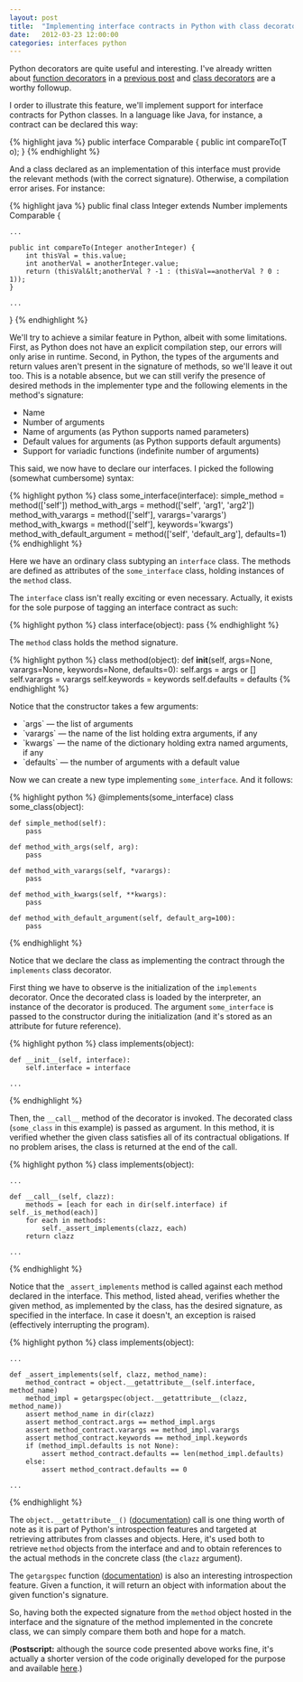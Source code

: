 ```yaml
---
layout: post
title:  "Implementing interface contracts in Python with class decorators"
date:   2012-03-23 12:00:00
categories: interfaces python
---
```


Python decorators are quite useful and interesting. I've already written about <a href="http://www.artima.com/weblogs/viewpost.jsp?thread=240808">function decorators</a> in a <a href="http://pmatiello.blogspot.com/2010/08/in-which-i-give-my-own-half-baked_22.html">previous post</a> and <a href="http://www.python.org/dev/peps/pep-3129/">class decorators</a> are a worthy followup.

I order to illustrate this feature, we'll implement support for interface contracts for Python classes. In a language like Java, for instance, a contract can be declared this way:

{% highlight java %}
public interface Comparable<T> {
    public int compareTo(T o);
}
{% endhighlight %}

And a class declared as an implementation of this interface must provide the relevant methods (with the correct signature). Otherwise, a compilation error arises. For instance:

{% highlight java %}
public final class Integer extends Number implements Comparable<Integer> {

    ...

    public int compareTo(Integer anotherInteger) {
        int thisVal = this.value;
        int anotherVal = anotherInteger.value;
        return (thisVal&lt;anotherVal ? -1 : (thisVal==anotherVal ? 0 : 1));
    }

    ...

}
{% endhighlight %}

We'll try to achieve a similar feature in Python, albeit with some limitations. First, as Python does not have an explicit compilation step, our errors will only arise in runtime. Second, in Python, the types of the arguments and return values aren't present in the signature of methods, so we'll leave it out too. This is a notable absence, but we can still verify the presence of desired methods in the implementer type and the following elements in the method's signature:

<ul>
    <li>Name</li>
    <li>Number of arguments</li>
    <li>Name of arguments (as Python supports named parameters)</li>
    <li>Default values for arguments (as Python supports default arguments)</li>
    <li>Support for variadic functions (indefinite number of arguments)</li>
</ul>

This said, we now have to declare our interfaces. I picked the following (somewhat cumbersome) syntax:

{% highlight python %}
class some_interface(interface):
    simple_method = method(['self'])
    method_with_args = method(['self', 'arg1', 'arg2'])
    method_with_varargs = method(['self'], varargs='varargs')
    method_with_kwargs = method(['self'], keywords='kwargs')
    method_with_default_argument = method(['self', 'default_arg'], defaults=1)
{% endhighlight %}

Here we have an ordinary class subtyping an `interface` class. The methods are defined as attributes of the `some_interface` class, holding instances of the `method` class.

The `interface` class isn't really exciting or even necessary. Actually, it exists for the sole purpose of tagging an interface contract as such:

{% highlight python %}
class interface(object):
    pass
{% endhighlight %}

The `method` class holds the method signature.

{% highlight python %}
class method(object):
    def __init__(self, args=None, varargs=None, keywords=None, defaults=0):
        self.args = args or []
        self.varargs = varargs
        self.keywords = keywords
        self.defaults = defaults
{% endhighlight %}

Notice that the constructor takes a few arguments:

<ul>
    <li>`args` — the list of arguments</li>
    <li>`varargs` — the name of the list holding extra arguments, if any</li>
    <li>`kwargs` — the name of the dictionary holding extra named arguments, if any</li>
    <li>`defaults` — the number of arguments with a default value</li>
</ul>

Now we can create a new type implementing `some_interface`. And it follows:

{% highlight python %}
@implements(some_interface)
class some_class(object):

    def simple_method(self):
        pass

    def method_with_args(self, arg):
        pass

    def method_with_varargs(self, *varargs):
        pass

    def method_with_kwargs(self, **kwargs):
        pass

    def method_with_default_argument(self, default_arg=100):
        pass
{% endhighlight %}

Notice that we declare the class as implementing the contract through the `implements` class decorator.

First thing we have to observe is the initialization of the `implements` decorator. Once the decorated class is loaded by the interpreter, an instance of the decorator is produced. The argument `some_interface` is passed to the constructor during the initialization (and it's stored as an attribute for future reference).

{% highlight python %}
class implements(object):

    def __init__(self, interface):
        self.interface = interface

    ...
{% endhighlight %}

Then, the `__call__` method of the decorator is invoked. The decorated class (`some_class` in this example) is passed as argument. In this method, it is verified whether the given class satisfies all of its contractual obligations. If no problem arises, the class is returned at the end of the call.

{% highlight python %}
class implements(object):

    ...

    def __call__(self, clazz):
        methods = [each for each in dir(self.interface) if self._is_method(each)]
        for each in methods:
            self._assert_implements(clazz, each)
        return clazz

    ...
{% endhighlight %}

Notice that the `_assert_implements` method is called against each method declared in the interface. This method, listed ahead, verifies whether the given method, as implemented by the class, has the desired signature, as specified in the interface. In case it doesn't, an exception is raised (effectively interrupting the program).

{% highlight python %}
class implements(object):

    ...

    def _assert_implements(self, clazz, method_name):
        method_contract = object.__getattribute__(self.interface, method_name)
        method_impl = getargspec(object.__getattribute__(clazz, method_name))
        assert method_name in dir(clazz)
        assert method_contract.args == method_impl.args
        assert method_contract.varargs == method_impl.varargs
        assert method_contract.keywords == method_impl.keywords
        if (method_impl.defaults is not None):
            assert method_contract.defaults == len(method_impl.defaults)
        else:
            assert method_contract.defaults == 0

    ...
{% endhighlight %}

The `object.__getattribute__()` (<a href="http://docs.python.org/reference/datamodel.html#object.__getattribute__">documentation</a>) call is one thing worth of note as it is part of Python's introspection features and targeted at retrieving attributes from classes and objects. Here, it's used both to retrieve `method` objects from the interface and and to obtain references to the actual methods in the concrete class (the `clazz` argument).

The `getargspec` function (<a href="http://docs.python.org/library/inspect.html#inspect.getargspec">documentation</a>) is also an interesting introspection feature. Given a function, it will return an object with information about the given function's signature.

So, having both the expected signature from the `method` object hosted in the interface and the signature of the method implemented in the concrete class, we can simply compare them both and hope for a match.

(<strong>Postscript:</strong> although the source code presented above works fine, it's actually a shorter version of the code originally developed for the purpose and available <a href="https://github.com/pmatiello/python-interface">here</a>.)
